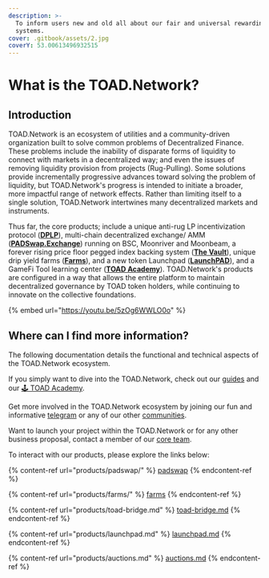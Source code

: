```yaml
---
description: >-
  To inform users new and old all about our fair and universal rewarding
  systems.
cover: .gitbook/assets/2.jpg
coverY: 53.00613496932515
---
```


# What is the TOAD.Network?

## Introduction

TOAD.Network is an ecosystem of utilities and a community-driven organization built to solve common problems of Decentralized Finance. These problems include the inability of disparate forms of liquidity to connect with markets in a decentralized way; and even the issues of removing liquidity provision from projects (Rug-Pulling). Some solutions provide incrementally progressive advances toward solving the problem of liquidity, but TOAD.Network's progress is intended to initiate a broader, more impactful range of network effects. Rather than limiting itself to a single solution, TOAD.Network intertwines many decentralized markets and instruments.

Thus far, the core products; include a unique anti-rug LP incentivization protocol ([**DPLP**](concepts/dplp.md)), multi-chain decentralized exchange/ AMM ([**PADSwap.Exchange**](products/padswap/)) running on BSC, Moonriver and Moonbeam, a forever rising price floor pegged index backing system ([**The Vault**](concepts/the-vault.md)), unique drip yield farms ([**Farms**](products/farms/)), and a new token Launchpad ([**LaunchPAD**](products/launchpad.md)), and a GameFi Tool learning center ([**TOAD Academy**](games/toad-academy.md)). TOAD.Network's products are configured in a way that allows the entire platform to maintain decentralized governance by TOAD token holders, while continuing to innovate on the collective foundations.

{% embed url="https://youtu.be/5zOg6WWLO0o" %}

## Where can I find more information?

The following documentation details the functional and technical aspects of the TOAD.Network ecosystem.

If you simply want to dive into the TOAD.Network, check out our [guides](guides/) and our [🕹 TOAD Academy](games/toad-academy.md).

Get more involved in the TOAD.Network ecosystem by joining our fun and informative [telegram](https://t.me/toadnetwork) or any of our other [communities](project/community.md).

Want to launch your project within the TOAD.Network or for any other business proposal, contact a member of our [core team](project/team.md).

To interact with our products, please explore the links below:

{% content-ref url="products/padswap/" %}
[padswap](products/padswap/)
{% endcontent-ref %}

{% content-ref url="products/farms/" %}
[farms](products/farms/)
{% endcontent-ref %}

{% content-ref url="products/toad-bridge.md" %}
[toad-bridge.md](products/toad-bridge.md)
{% endcontent-ref %}

{% content-ref url="products/launchpad.md" %}
[launchpad.md](products/launchpad.md)
{% endcontent-ref %}

{% content-ref url="products/auctions.md" %}
[auctions.md](products/auctions.md)
{% endcontent-ref %}
